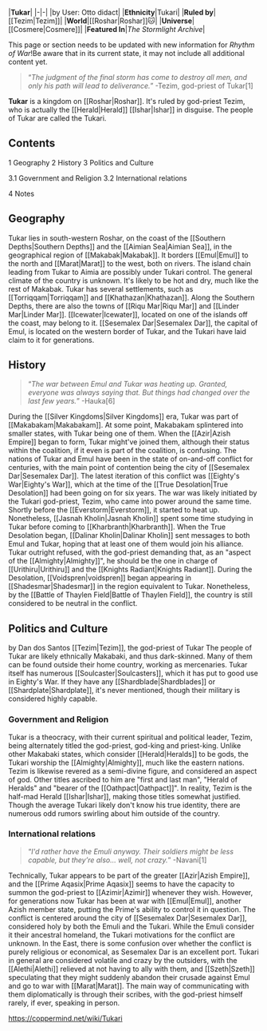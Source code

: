 |**Tukar**|
|-|-|
|by User: Otto didact|
|**Ethnicity**|Tukari|
|**Ruled by**|[[Tezim\|Tezim]]|
|**World**|[[Roshar\|Roshar]]🐱︎|
|**Universe**|[[Cosmere\|Cosmere]]|
|**Featured In**|*The Stormlight Archive*|

This page or section needs to be updated with new information for *Rhythm of War*!Be aware that in its current state, it may not include all additional content yet.

>“*The judgment of the final storm has come to destroy all men, and only his path will lead to deliverance.*”
\-Tezim, god-priest of Tukar[1]


**Tukar** is a kingdom on [[Roshar\|Roshar]]. It's ruled by god-priest Tezim, who is actually the [[Herald\|Herald]] [[Ishar\|Ishar]] in disguise. The people of Tukar are called the Tukari.

## Contents

1 Geography
2 History
3 Politics and Culture

3.1 Government and Religion
3.2 International relations


4 Notes


## Geography
Tukar lies in south-western Roshar, on the coast of the [[Southern Depths\|Southern Depths]] and the [[Aimian Sea\|Aimian Sea]], in the geographical region of [[Makabak\|Makabak]]. It borders [[Emul\|Emul]] to the north and [[Marat\|Marat]] to the west, both on rivers. The island chain leading from Tukar to Aimia are possibly under Tukari control. The general climate of the country is unknown. It's likely to be hot and dry, much like the rest of Makabak.
Tukar has several settlements, such as [[Torriqqam\|Torriqqam]] and [[Khathazan\|Khathazan]]. Along the Southern Depths, there are also the towns of [[Riqu Mar\|Riqu Mar]] and [[Linder Mar\|Linder Mar]]. [[Icewater\|Icewater]], located on one of the islands off the coast, may belong to it. [[Sesemalex Dar\|Sesemalex Dar]], the capital of Emul, is located on the western border of Tukar, and the Tukari have laid claim to it for generations.

## History
>“*The war between Emul and Tukar was heating up. Granted, everyone was always saying that. But things had changed over the last few years.*”
\-Hauka[6]


During the [[Silver Kingdoms\|Silver Kingdoms]] era, Tukar was part of [[Makabakam\|Makabakam]]. At some point, Makabakam splintered into smaller states, with Tukar being one of them. When the [[Azir\|Azish Empire]] began to form, Tukar might've joined them, although their status within the coalition, if it even is part of the coalition, is confusing.
The nations of Tukar and Emul have been in the state of on-and-off conflict for centuries, with the main point of contention being the city of [[Sesemalex Dar\|Sesemalex Dar]]. The latest iteration of this conflict was [[Eighty's War\|Eighty's War]], which at the time of the [[True Desolation\|True Desolation]] had been going on for six years. The war was likely initiated by the Tukari god-priest, Tezim, who came into power around the same time. Shortly before the [[Everstorm\|Everstorm]], it started to heat up. Nonetheless, [[Jasnah Kholin\|Jasnah Kholin]] spent some time studying in Tukar before coming to [[Kharbranth\|Kharbranth]].
When the True Desolation began, [[Dalinar Kholin\|Dalinar Kholin]] sent messages to both Emul and Tukar, hoping that at least one of them would join his alliance. Tukar outright refused, with the god-priest demanding that, as an "aspect of the [[Almighty\|Almighty]]", he should be the one in charge of [[Urithiru\|Urithiru]] and the [[Knights Radiant\|Knights Radiant]].
During the Desolation, [[Voidspren\|voidspren]] began appearing in [[Shadesmar\|Shadesmar]] in the region equivalent to Tukar. Nonetheless, by the [[Battle of Thaylen Field\|Battle of Thaylen Field]], the country is still considered to be neutral in the conflict.

## Politics and Culture
 by  Dan dos Santos  [[Tezim\|Tezim]], the god-priest of Tukar
The people of Tukar are likely ethnically Makabaki, and thus dark-skinned. Many of them can be found outside their home country, working as mercenaries. Tukar itself has numerous [[Soulcaster\|Soulcasters]], which it has put to good use in Eighty's War. If they have any [[Shardblade\|Shardblades]] or [[Shardplate\|Shardplate]], it's never mentioned, though their military is considered highly capable.

### Government and Religion
Tukar is a theocracy, with their current spiritual and political leader, Tezim, being alternately titled the god-priest, god-king and priest-king. Unlike other Makabaki states, which consider [[Herald\|Heralds]] to be gods, the Tukari worship the [[Almighty\|Almighty]], much like the eastern nations. Tezim is likewise revered as a semi-divine figure, and considered an aspect of god. Other titles ascribed to him are "first and last man", "Herald of Heralds" and "bearer of the [[Oathpact\|Oathpact]]". In reality, Tezim is the half-mad Herald [[Ishar\|Ishar]], making those titles somewhat justified. Though the average Tukari likely don't know his true identity, there are numerous odd rumors swirling about him outside of the country.

### International relations
>“*I'd rather have the Emuli anyway. Their soldiers might be less capable, but they’re also… well, not crazy.*”
\-Navani[1]


Technically, Tukar appears to be part of the greater [[Azir\|Azish Empire]], and the [[Prime Aqasix\|Prime Aqasix]] seems to have the capacity to summon the god-priest to [[Azimir\|Azimir]] whenever they wish. However, for generations now Tukar has been at war with [[Emul\|Emul]], another Azish member state, putting the Prime's ability to control it in question. The conflict is centered around the city of [[Sesemalex Dar\|Sesemalex Dar]], considered holy by both the Emuli and the Tukari. While the Emuli consider it their ancestral homeland, the Tukari motivations for the conflict are unknown. In the East, there is some confusion over whether the conflict is purely religious or economical, as Sesemalex Dar is an excellent port.
Tukari in general are considered volatile and crazy by the outsiders, with the [[Alethi\|Alethi]] relieved at not having to ally with them, and [[Szeth\|Szeth]] speculating that they might suddenly abandon their crusade against Emul and go to war with [[Marat\|Marat]]. The main way of communicating with them diplomatically is through their scribes, with the god-priest himself rarely, if ever, speaking in person.



https://coppermind.net/wiki/Tukari